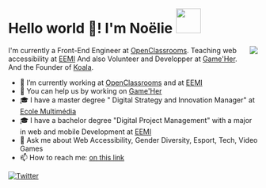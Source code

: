 # Hello world 👋! I'm Noëlie <img src="https://media.giphy.com/media/mGcNjsfWAjY5AEZNw6/giphy.gif" width="50">
<img align='right' src="https://media.giphy.com/media/AbDb2PniluFwY/giphy.gif">

I'm currently a Front-End Engineer at [OpenClassrooms](https://openclassrooms.com/en).
Teaching web accessibility at [EEMI](https://www.eemi.com/)
And also Volunteer and Developper at [Game'Her](https://gameher.fr/).  
And the Founder of [Koala](https://meetkoala.netlify.app/en).

- 🔭 I’m currently working at [OpenClassrooms](https://openclassrooms.com/en) and at [EEMI](https://www.eemi.com/)
- 💭 You can help us by working on [Game'Her](https://github.com/Noelierx/GameHer)
- 🎓 I have a master degree " Digital Strategy and Innovation Manager" at [Ecole Multimédia](https://www.ecole-multimedia.com/)
- 🎓 I have a bachelor degree "Digital Project Management" with a major in web and mobile Development at [EEMI](https://www.eemi.com/)
- 💬 Ask me about Web Accessibility, Gender Diversity, Esport, Tech, Video Games
- 📫 How to reach me: <a href="https://linktr.ee/noelie.rx">on this link</a>

<p align="left"><a href="https://twitter.com/noelie_roux"><img src="https://img.shields.io/twitter/follow/noelie_roux?label=Twitter&style=social" alt="Twitter"></a> </p>
